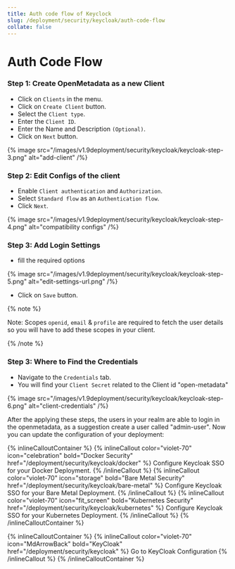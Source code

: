 ```yaml
---
title: Auth code flow of Keyclock
slug: /deployment/security/keycloak/auth-code-flow
collate: false
---
```


# Auth Code Flow 


### Step 1: Create OpenMetadata as a new Client
- Click on `Clients` in the menu.
- Click on `Create Client` button.
- Select the `Client type`.
- Enter the `Client ID`.
- Enter the Name and Description `(Optional)`.
- Click on `Next` button.

{% image src="/images/v1.9deployment/security/keycloak/keycloak-step-3.png" alt="add-client" /%}

### Step 2: Edit Configs of the client
- Enable `Client authentication` and `Authorization`.
- Select `Standard flow` as an `Authentication flow`.
- Click `Next`.

{% image src="/images/v1.9deployment/security/keycloak/keycloak-step-4.png" alt="compatibility configs" /%}

### Step 3: Add Login Settings
- fill the required options

{% image src="/images/v1.9deployment/security/keycloak/keycloak-step-5.png" alt="edit-settings-url.png" /%}

- Click on `Save` button.

{% note %}

Note: Scopes `openid`, `email` & `profile` are required to fetch the user details so you will have to add these scopes in your client.

{% /note %}

### Step 3: Where to Find the Credentials

- Navigate to the `Credentials` tab.
- You will find your `Client Secret` related to the Client id "open-metadata"

{% image src="/images/v1.9deployment/security/keycloak/keycloak-step-6.png" alt="client-credentials" /%}


After the applying these steps, the users in your realm are able to login in the openmetadata, as a suggestion create a user called "admin-user". Now you can update the configuration of your deployment:

{% inlineCalloutContainer %}
  {% inlineCallout
    color="violet-70"
    icon="celebration"
    bold="Docker Security"
    href="/deployment/security/keycloak/docker" %}
    Configure Keycloak SSO for your Docker Deployment.
  {% /inlineCallout %}
  {% inlineCallout
    color="violet-70"
    icon="storage"
    bold="Bare Metal Security"
    href="/deployment/security/keycloak/bare-metal" %}
    Configure Keycloak SSO for your Bare Metal Deployment.
  {% /inlineCallout %}
  {% inlineCallout
    color="violet-70"
    icon="fit_screen"
    bold="Kubernetes Security"
    href="/deployment/security/keycloak/kubernetes" %}
    Configure Keycloak SSO for your Kubernetes Deployment.
  {% /inlineCallout %}
{% /inlineCalloutContainer %}

{% inlineCalloutContainer %}
  {% inlineCallout
    color="violet-70"
    icon="MdArrowBack"
    bold="KeyCloak"
    href="/deployment/security/keycloak" %}
    Go to KeyCloak Configuration
  {% /inlineCallout %}
{% /inlineCalloutContainer %}